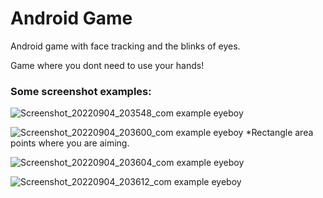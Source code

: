 # Android Game
Android game with face tracking and the blinks of eyes. 

Game where you dont need to use your hands!
### Some screenshot examples:

![Screenshot_20220904_203548_com example eyeboy](https://user-images.githubusercontent.com/55853125/188326706-be6220db-1454-4c35-bd8d-a190daf09f6d.jpg)

![Screenshot_20220904_203600_com example eyeboy](https://user-images.githubusercontent.com/55853125/188326717-ed79cfa4-db41-4104-9d46-db8ec052ac54.jpg)
*Rectangle area points where you are aiming.

![Screenshot_20220904_203604_com example eyeboy](https://user-images.githubusercontent.com/55853125/188326728-cb9080e5-c7ae-4a38-a07f-70504d8a8eaf.jpg)

![Screenshot_20220904_203612_com example eyeboy](https://user-images.githubusercontent.com/55853125/188326731-2bc71592-ba1b-402b-9f68-1c60b3fb85bd.jpg)
